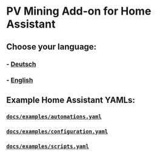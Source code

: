 # PV Mining Add-on for Home Assistant

## Choose your language:
### -  [Deutsch](README_DE.md)
### -  [English](README_EN.md)

## Example Home Assistant YAMLs:

### [`docs/examples/automations.yaml`](docs/examples/automations.yaml)

### [`docs/examples/configuration.yaml`](docs/examples/configuration.yaml)

### [`docs/examples/scripts.yaml`](docs/examples/scripts.yaml)
